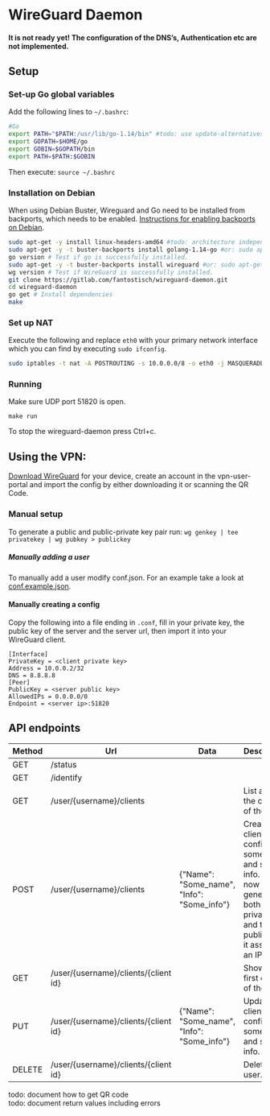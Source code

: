 # WireGuard Daemon

#### It is not ready yet! The configuration of the DNS’s, Authentication etc are not implemented.

## Setup

### Set-up Go global variables

Add the following lines to `~/.bashrc`:

```sh
#Go
export PATH="$PATH:/usr/lib/go-1.14/bin" #todo: use update-alternatives?
export GOPATH=$HOME/go
export GOBIN=$GOPATH/bin
export PATH=$PATH:$GOBIN
```

Then execute:
`source ~/.bashrc`

### Installation on Debian
When using Debian Buster, Wireguard and Go need to be installed from backports, which needs to be enabled. [Instructions for enabling backports on Debian](https://backports.debian.org/Instructions/).

```sh
sudo apt-get -y install linux-headers-amd64 #todo: architecture independent command
sudo apt-get -y -t buster-backports install golang-1.14-go #or: sudo apt-get -y install golang-1.14-go
go version # Test if go is successfully installed.
sudo apt-get -y -t buster-backports install wireguard #or: sudo apt-get install wireguard
wg version # Test if WireGuard is successfully installed.
git clone https://gitlab.com/fantostisch/wireguard-daemon.git
cd wireguard-daemon
go get # Install dependencies
make
```

### Set up NAT

Execute the following and replace `eth0` with your primary network interface which you can find by executing `sudo ifconfig`.
```sh
sudo iptables -t nat -A POSTROUTING -s 10.0.0.0/8 -o eth0 -j MASQUERADE
```

### Running

Make sure UDP port 51820 is open.

`make run`

To stop the wireguard-daemon press Ctrl+c.

## Using the VPN:

[Download WireGuard](https://www.wireguard.com/install/) for your device, create an account in the vpn-user-portal and import the config by either downloading it or scanning the QR Code.

### Manual setup

To generate a public and public-private key pair run:
`wg genkey | tee privatekey | wg pubkey > publickey`

##### Manually adding a user

To manually add a user modify conf.json. For an example take a look at [conf.example.json](conf.example.json).

#### Manually creating a config

Copy the following into a file ending in `.conf`, fill in your private key, the public key of the server and the server url, then import it into your WireGuard client.

```
[Interface]
PrivateKey = <client private key>
Address = 10.0.0.2/32
DNS = 8.8.8.8
[Peer]
PublicKey = <server public key>
AllowedIPs = 0.0.0.0/0
Endpoint = <server ip>:51820
```
 
## API endpoints
| Method | Url                                  | Data                                       | Description                                                                                                                        |
|--------|--------------------------------------|--------------------------------------------|------------------------------------------------------------------------------------------------------------------------------------|
| GET    | /status                              |                                            |                                                                                                                                    |
| GET    | /identify                            |                                            |                                                                                                                                    |
| GET    | /user/{username}/clients             |                                            | List all of the clients of the user.                                                                                               |
| POST   | /user/{username}/clients             | {"Name": "Some_name", "Info": "Some_info"} | Create client config with some name and some info. For now it generates both the private key and the public and it assignes an IP. |
| GET    | /user/{username}/clients/{client id} |                                            | Show the first client of the user.                                                                                                 |
| PUT    | /user/{username}/clients/{client id} | {"Name": "Some_name", "Info": "Some_info"} | Updates client config with some_name and some info.                                                                                |
| DELETE | /user/{username}/clients/{client id} |                                            | Delete a user.                                                                                                                     |

todo: document how to get QR code \
todo: document return values including errors